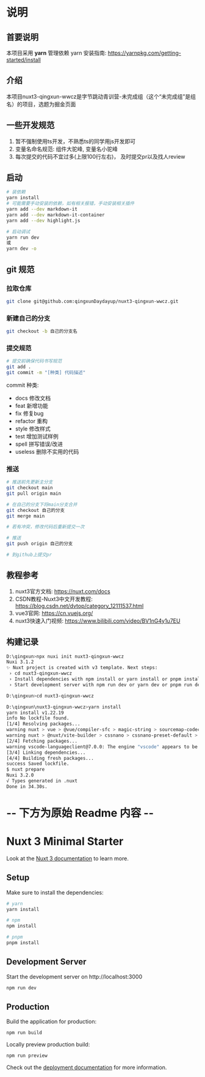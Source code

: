 # 说明

## 首要说明
本项目采用 **yarn** 管理依赖
yarn 安装指南: https://yarnpkg.com/getting-started/install

## 介绍
本项目nuxt3-qingxun-wwcz是字节跳动青训营-未完成组（这个“未完成组”是组名）的项目，选题为掘金页面

## 一些开发规范
1. 暂不强制使用ts开发，不熟悉ts的同学用js开发即可
2. 变量名命名规范: 组件大驼峰, 变量名小驼峰
3. 每次提交的代码不宜过多(上限100行左右)， 及时提交pr以及找人review

## 启动
```bash
# 装依赖
yarn install
# 可能需要手动安装的依赖，如有相关报错，手动安装相关插件
yarn add --dev markdown-it
yarn add --dev markdown-it-container
yarn add --dev highlight.js

# 启动调试
yarn run dev
或
yarn dev -o
```

## git 规范
### 拉取仓库
```bash
git clone git@github.com:qingxunDaydayup/nuxt3-qingxun-wwcz.git
```
### 新建自己的分支
```bash
git checkout -b 自己的分支名
```
### 提交规范
```bash
# 提交前确保代码书写规范
git add .
git commit -m "[种类] 代码描述"
```
commit 种类:
- docs 修改文档
- feat 新增功能
- fix  修复bug
- refactor 重构
- style 修改样式
- test 增加测试样例
- spell 拼写错误/改进
- useless 删除不实用的代码
### 推送
```bash
# 推送前先更新主分支
git checkout main
git pull origin main

# 在自己的分支下将main分支合并
git checkout 自己的分支
git merge main

# 若有冲突，修改代码后重新提交一次

# 推送
git push origin 自己的分支

# 到github上提交pr
```

## 教程参考
1. nuxt3官方文档: https://nuxt.com/docs
2. CSDN教程-Nuxt3中文开发教程: https://blog.csdn.net/dvtop/category_12111537.html
3. vue3官网: https://cn.vuejs.org/
4. nuxt3快速入门视频: https://www.bilibili.com/video/BV1nG4y1u7EU


## 构建记录

```bash
D:\qingxun>npx nuxi init nuxt3-qingxun-wwcz
Nuxi 3.1.2                                                                 21:28:10
✨ Nuxt project is created with v3 template. Next steps:                   21:28:13
 › cd nuxt3-qingxun-wwcz                                                   21:28:13
 › Install dependencies with npm install or yarn install or pnpm install   21:28:13
 › Start development server with npm run dev or yarn dev or pnpm run dev   21:28:13

D:\qingxun>cd nuxt3-qingxun-wwcz

D:\qingxun\nuxt3-qingxun-wwcz>yarn install
yarn install v1.22.19
info No lockfile found.
[1/4] Resolving packages...
warning nuxt > vue > @vue/compiler-sfc > magic-string > sourcemap-codec@1.4.8: Please use @jridgewell/sourcemap-codec instead
warning nuxt > @nuxt/vite-builder > cssnano > cssnano-preset-default > postcss-svgo > svgo > stable@0.1.8: Modern JS already guarantees Array#sort() is a stable sort, so this library is deprecated. See the compatibility table on MDN: https://developer.mozilla.org/en-US/docs/Web/JavaScript/Reference/Global_Objects/Array/sort#browser_compatibility
[2/4] Fetching packages...
warning vscode-languageclient@7.0.0: The engine "vscode" appears to be invalid.
[3/4] Linking dependencies...
[4/4] Building fresh packages...
success Saved lockfile.
$ nuxt prepare
Nuxi 3.2.0                                                                 21:29:48
√ Types generated in .nuxt                                                 21:29:51
Done in 34.30s.
```



# -- 下方为原始 Readme 内容 --
# Nuxt 3 Minimal Starter

Look at the [Nuxt 3 documentation](https://nuxt.com/docs/getting-started/introduction) to learn more.

## Setup

Make sure to install the dependencies:

```bash
# yarn
yarn install

# npm
npm install

# pnpm
pnpm install
```

## Development Server

Start the development server on http://localhost:3000

```bash
npm run dev
```

## Production

Build the application for production:

```bash
npm run build
```

Locally preview production build:

```bash
npm run preview
```

Check out the [deployment documentation](https://nuxt.com/docs/getting-started/deployment) for more information.
